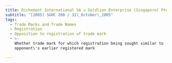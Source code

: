 ```yaml
---
title: Richemont International SA v Goldlion Enterprise (Singapore) Pte Ltd
subtitle: "[2005] SGHC 208 / 31\_October\_2005"
tags:
  - Trade Marks and Trade Names
  - Registration
  - Opposition to registration of trade mark
  - >-
    Whether trade mark for which registration being sought similar to
    opponent\'s earlier registered mark

---
```


